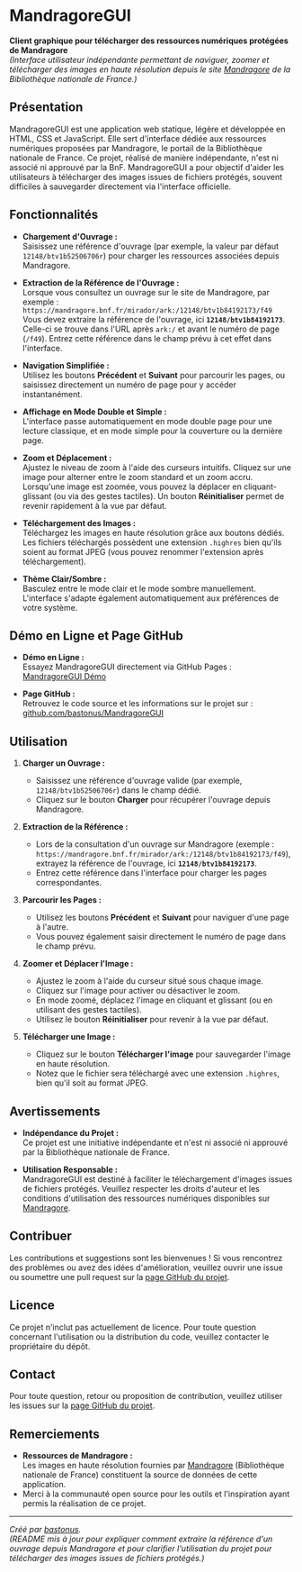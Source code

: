 # MandragoreGUI

**Client graphique pour télécharger des ressources numériques protégées de Mandragore**  
*(Interface utilisateur indépendante permettant de naviguer, zoomer et télécharger des images en haute résolution depuis le site [Mandragore](https://mandragore.bnf.fr/) de la Bibliothèque nationale de France.)*

## Présentation

MandragoreGUI est une application web statique, légère et développée en HTML, CSS et JavaScript. Elle sert d'interface dédiée aux ressources numériques proposées par Mandragore, le portail de la Bibliothèque nationale de France. Ce projet, réalisé de manière indépendante, n'est ni associé ni approuvé par la BnF. MandragoreGUI a pour objectif d'aider les utilisateurs à télécharger des images issues de fichiers protégés, souvent difficiles à sauvegarder directement via l'interface officielle.

## Fonctionnalités

- **Chargement d'Ouvrage :**  
  Saisissez une référence d'ouvrage (par exemple, la valeur par défaut `12148/btv1b52506706r`) pour charger les ressources associées depuis Mandragore.

- **Extraction de la Référence de l'Ouvrage :**  
  Lorsque vous consultez un ouvrage sur le site de Mandragore, par exemple :  
  `https://mandragore.bnf.fr/mirador/ark:/12148/btv1b84192173/f49`  
  Vous devez extraire la référence de l'ouvrage, ici **`12148/btv1b84192173`**.  
  Celle-ci se trouve dans l'URL après `ark:/` et avant le numéro de page (`/f49`). Entrez cette référence dans le champ prévu à cet effet dans l'interface.

- **Navigation Simplifiée :**  
  Utilisez les boutons **Précédent** et **Suivant** pour parcourir les pages, ou saisissez directement un numéro de page pour y accéder instantanément.

- **Affichage en Mode Double et Simple :**  
  L'interface passe automatiquement en mode double page pour une lecture classique, et en mode simple pour la couverture ou la dernière page.

- **Zoom et Déplacement :**  
  Ajustez le niveau de zoom à l'aide des curseurs intuitifs. Cliquez sur une image pour alterner entre le zoom standard et un zoom accru. Lorsqu'une image est zoomée, vous pouvez la déplacer en cliquant-glissant (ou via des gestes tactiles). Un bouton **Réinitialiser** permet de revenir rapidement à la vue par défaut.

- **Téléchargement des Images :**  
  Téléchargez les images en haute résolution grâce aux boutons dédiés. Les fichiers téléchargés possèdent une extension `.highres` bien qu'ils soient au format JPEG (vous pouvez renommer l'extension après téléchargement).

- **Thème Clair/Sombre :**  
  Basculez entre le mode clair et le mode sombre manuellement. L'interface s'adapte également automatiquement aux préférences de votre système.

## Démo en Ligne et Page GitHub

- **Démo en Ligne :**  
  Essayez MandragoreGUI directement via GitHub Pages :  
  [MandragoreGUI Démo](https://bastonus.github.io/MandragoreGUI/)

- **Page GitHub :**  
  Retrouvez le code source et les informations sur le projet sur :  
  [github.com/bastonus/MandragoreGUI](https://github.com/bastonus/MandragoreGUI)

## Utilisation

1. **Charger un Ouvrage :**  
   - Saisissez une référence d'ouvrage valide (par exemple, `12148/btv1b52506706r`) dans le champ dédié.  
   - Cliquez sur le bouton **Charger** pour récupérer l'ouvrage depuis Mandragore.

2. **Extraction de la Référence :**  
   - Lors de la consultation d'un ouvrage sur Mandragore (exemple : `https://mandragore.bnf.fr/mirador/ark:/12148/btv1b84192173/f49`), extrayez la référence de l'ouvrage, ici **`12148/btv1b84192173`**.  
   - Entrez cette référence dans l'interface pour charger les pages correspondantes.

3. **Parcourir les Pages :**  
   - Utilisez les boutons **Précédent** et **Suivant** pour naviguer d'une page à l'autre.  
   - Vous pouvez également saisir directement le numéro de page dans le champ prévu.

4. **Zoomer et Déplacer l'Image :**  
   - Ajustez le zoom à l'aide du curseur situé sous chaque image.  
   - Cliquez sur l'image pour activer ou désactiver le zoom.  
   - En mode zoomé, déplacez l'image en cliquant et glissant (ou en utilisant des gestes tactiles).  
   - Utilisez le bouton **Réinitialiser** pour revenir à la vue par défaut.

5. **Télécharger une Image :**  
   - Cliquez sur le bouton **Télécharger l'image** pour sauvegarder l'image en haute résolution.  
   - Notez que le fichier sera téléchargé avec une extension `.highres`, bien qu'il soit au format JPEG.

## Avertissements

- **Indépendance du Projet :**  
  Ce projet est une initiative indépendante et n'est ni associé ni approuvé par la Bibliothèque nationale de France.

- **Utilisation Responsable :**  
  MandragoreGUI est destiné à faciliter le téléchargement d'images issues de fichiers protégés. Veuillez respecter les droits d'auteur et les conditions d'utilisation des ressources numériques disponibles sur [Mandragore](https://mandragore.bnf.fr/).

## Contribuer

Les contributions et suggestions sont les bienvenues ! Si vous rencontrez des problèmes ou avez des idées d'amélioration, veuillez ouvrir une issue ou soumettre une pull request sur la [page GitHub du projet](https://github.com/bastonus/MandragoreGUI).

## Licence

Ce projet n'inclut pas actuellement de licence. Pour toute question concernant l'utilisation ou la distribution du code, veuillez contacter le propriétaire du dépôt.

## Contact

Pour toute question, retour ou proposition de contribution, veuillez utiliser les issues sur la [page GitHub du projet](https://github.com/bastonus/MandragoreGUI).

## Remerciements

- **Ressources de Mandragore :**  
  Les images en haute résolution fournies par [Mandragore](https://mandragore.bnf.fr/) (Bibliothèque nationale de France) constituent la source de données de cette application.
- Merci à la communauté open source pour les outils et l'inspiration ayant permis la réalisation de ce projet.

---

*Créé par [bastonus](https://github.com/bastonus).*  
*(README mis à jour pour expliquer comment extraire la référence d'un ouvrage depuis Mandragore et pour clarifier l'utilisation du projet pour télécharger des images issues de fichiers protégés.)*